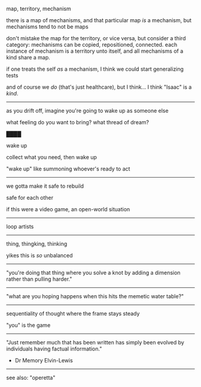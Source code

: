 map, territory, mechanism

there is a map of mechanisms, and that particular map *is* a mechanism, but mechanisms tend to not be maps

don't mistake the map for the territory, or vice versa, but consider a third category: mechanisms can be copied, repositioned, connected. each instance of mechanism is a territory unto itself, and all mechanisms of a kind share a map.

if one treats the self *as* a mechanism, I think we could start generalizing tests

and of course we *do* (that's just healthcare), but I think... I think "Isaac" is a *kind*.

---

as you drift off, imagine you're going to wake up as someone else

what feeling do you want to bring? what thread of dream?

████

wake up

collect what you need, then wake up

"wake up" like summoning whoever's ready to act

---

we gotta make it safe to rebuild

safe for each other

if this were a video game, an open-world situation

---

loop artists

---

thing, thingking, thinking

yikes this is *so* unbalanced

---

"you're doing that thing where you solve a knot by adding a dimension rather than pulling harder."

---

"what are you hoping happens when this hits the memetic water table?​​​​​​​​​​​​​​​​"

---

sequentiality of thought where the frame stays steady

"you" is the game

---

"Just remember much that has been written has simply been evolved by individuals having factual information."
- Dr Memory Elvin-Lewis

---

see also: "operetta"

